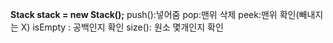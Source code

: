 **Stack stack = new Stack();**                                                                                           push():넣어줌
pop:맨위 삭제 
peek:맨위 확인(빼내지는 X) 
isEmpty : 공백인지 확인 
size(): 원소 몇개인지 확인